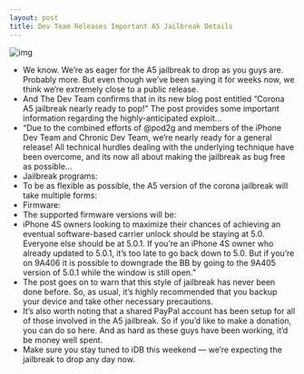 ```yaml
---
layout: post
title: Dev Team Releases Important A5 Jailbreak Details
---
```

![img](http://media.idownloadblog.com/wp-content/uploads/2012/01/ios-5-jailbreak.jpg)
* We know. We’re as eager for the A5 jailbreak to drop as you guys are. Probably more. But even though we’ve been saying it for weeks now, we think we’re extremely close to a public release.
* And The Dev Team confirms that in its new blog post entitled “Corona A5 jailbreak nearly ready to pop!” The post provides some important information regarding the highly-anticipated exploit…
* “Due to the combined efforts of @pod2g and members of the iPhone Dev Team and Chronic Dev Team, we’re nearly ready for a general release! All technical hurdles dealing with the underlying technique have been overcome, and its now all about making the jailbreak as bug free as possible…
* Jailbreak programs:
* To be as flexible as possible, the A5 version of the corona jailbreak will take multiple forms:
* Firmware:
* The supported firmware versions will be:
* iPhone 4S owners looking to maximize their chances of achieving an eventual software-based carrier unlock should be staying at 5.0. Everyone else should be at 5.0.1. If you’re an iPhone 4S owner who already updated to 5.0.1, it’s too late to go back down to 5.0. But if you’re on 9A406 it is possible to downgrade the BB by going to the 9A405 version of 5.0.1 while the window is still open.”
* The post goes on to warn that this style of jailbreak has never been done before. So, as usual, it’s highly recommended that you backup your device and take other necessary precautions.
* It’s also worth noting that a shared PayPal account has been setup for all of those involved in the A5 jailbreak. So if you’d like to make a donation, you can do so here. And as hard as these guys have been working, it’d be money well spent.
* Make sure you stay tuned to iDB this weekend — we’re expecting the jailbreak to drop any day now.

